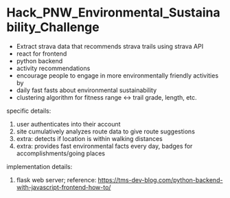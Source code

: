 # Hack_PNW_Environmental_Sustainability_Challenge

- Extract strava data that recommends strava trails using strava API
- react for frontend
- python backend
- activity recommendations
- encourage people to engage in more environmentally friendly activities by
- daily fast fasts about environmental sustainability
- clustering algorithm for fitness range <-> trail grade, length, etc.


specific details: 
1. user authenticates into their account
2. site cumulatively analyzes route data to give route suggestions
3. extra: detects if location is within walking distances
4. extra: provides fast environmental facts every day, badges for accomplishments/going places


implementation details:
1. flask web server; reference: https://tms-dev-blog.com/python-backend-with-javascript-frontend-how-to/
